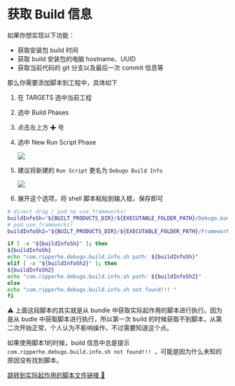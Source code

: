 # 获取 Build 信息

如果你想实现以下功能：

* 获取安装包 build 时间
* 获取 build 安装包的电脑 hostname、UUID
* 获取当前代码的 git 分支以及最后一次 commit 信息等

那么你需要添加脚本到工程中，具体如下

1. 在 TARGETS 选中当前工程
2. 选中 Build Phases
3. 点击左上方 ✚ 号
4. 选中 New Run Script Phase

	![](../_media/build-info-1.png)
5. 建议将新建的 `Run Script` 更名为 `Debugo Build Info`

	![](../_media/build-info-2.png)
6. 展开这个选项，将 shell 脚本粘贴到输入框，保存即可

```bash
# direct drag / pod no use_frameworks!
buildInfoSh="${BUILT_PRODUCTS_DIR}/${EXECUTABLE_FOLDER_PATH}/Debugo.bundle/com.ripperhe.debugo.build.info.sh"
# pod use_frameworks!
buildInfoSh2="${BUILT_PRODUCTS_DIR}/${EXECUTABLE_FOLDER_PATH}/Frameworks/Debugo.framework/Debugo.bundle/com.ripperhe.debugo.build.info.sh"

if [ -x "${buildInfoSh}" ]; then
${buildInfoSh}
echo "com.ripperhe.debugo.build.info.sh path: ${buildInfoSh}"
elif [ -x "${buildInfoSh2}" ]; then
${buildInfoSh2}
echo "com.ripperhe.debugo.build.info.sh path: ${buildInfoSh2}"
else
echo "com.ripperhe.debugo.build.info.sh not found!!! "
fi
```

⚠️ 上面这段脚本的其实就是从 bundle 中获取实际起作用的脚本进行执行。因为是从 budle 中获取脚本进行执行，所以第一次 build 的时候获取不到脚本，从第二次开始正常，个人认为不影响操作，不过需要知道这个点。

如果使用脚本1的时候，build 信息中总是提示 `com.ripperhe.debugo.build.info.sh not found!!! `，可能是因为什么未知的原因没有找到脚本。

[跳转到实际起作用的脚本文件链接 🚀](https://github.com/ripperhe/Debugo/blob/master/Debugo/Assets/Debugo.bundle/com.ripperhe.debugo.build.info.sh)
